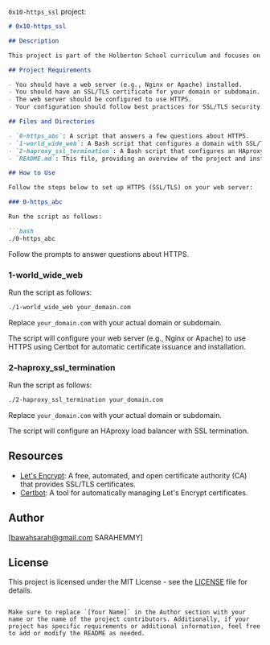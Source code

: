 `0x10-https_ssl` project:

```markdown
# 0x10-https_ssl

## Description

This project is part of the Holberton School curriculum and focuses on configuring and setting up HTTPS (SSL/TLS) on a web server. HTTPS is used to secure communication between the client and the server, providing encryption and authentication. This README file provides an overview of the project and instructions for its implementation.

## Project Requirements

- You should have a web server (e.g., Nginx or Apache) installed.
- You should have an SSL/TLS certificate for your domain or subdomain.
- The web server should be configured to use HTTPS.
- Your configuration should follow best practices for SSL/TLS security.

## Files and Directories

- `0-https_abc`: A script that answers a few questions about HTTPS.
- `1-world_wide_web`: A Bash script that configures a domain with SSL/TLS using Certbot.
- `2-haproxy_ssl_termination`: A Bash script that configures an HAproxy load balancer with SSL termination.
- `README.md`: This file, providing an overview of the project and instructions.

## How to Use

Follow the steps below to set up HTTPS (SSL/TLS) on your web server:

### 0-https_abc

Run the script as follows:

```bash
./0-https_abc
```

Follow the prompts to answer questions about HTTPS.

### 1-world_wide_web

Run the script as follows:

```bash
./1-world_wide_web your_domain.com
```

Replace `your_domain.com` with your actual domain or subdomain.

The script will configure your web server (e.g., Nginx or Apache) to use HTTPS using Certbot for automatic certificate issuance and installation.

### 2-haproxy_ssl_termination

Run the script as follows:

```bash
./2-haproxy_ssl_termination your_domain.com
```

Replace `your_domain.com` with your actual domain or subdomain.

The script will configure an HAproxy load balancer with SSL termination.

## Resources

- [Let's Encrypt](https://letsencrypt.org/): A free, automated, and open certificate authority (CA) that provides SSL/TLS certificates.
- [Certbot](https://certbot.eff.org/): A tool for automatically managing Let's Encrypt certificates.

## Author

[bawahsarah@gmail.com SARAHEMMY]

## License

This project is licensed under the MIT License - see the [LICENSE](LICENSE) file for details.
```

Make sure to replace `[Your Name]` in the Author section with your name or the name of the project contributors. Additionally, if your project has specific requirements or additional information, feel free to add or modify the README as needed.
